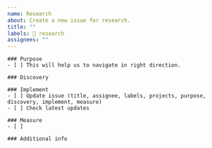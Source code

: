 ```yaml
---
name: Research
about: Create a new issue for research.
title: ""
labels: 🔭 research
assignees: ""
---
```


```[tasklist]
### Purpose
- [ ] This will help us to navigate in right direction.
```

```[tasklist]
### Discovery
```

```[tasklist]
### Implement
- [ ] Update issue (title, assignee, labels, projects, purpose, discovery, implement, measure)
- [ ] Check latest updates
```

```[tasklist]
### Measure
- [ ] 
```

```[tasklist]
### Additional info
```
